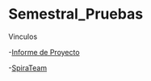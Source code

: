 # Semestral_Pruebas


Vinculos

-[Informe de Proyecto](https://utpac-my.sharepoint.com/:w:/g/personal/irving_villarreal1_utp_ac_pa/EfZvsGk7hcFGj_02Sn-QzToBpM4Gpu5lQ5nqf7c3mZGczQ?e=tt324Q)

-[SpiraTeam](https://demo-us.spiraservice.net/csswebpruebas)


